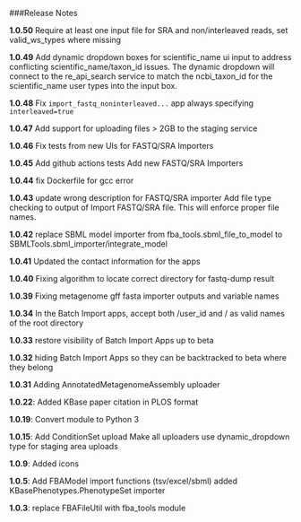 ###Release Notes

**1.0.50**
Require at least one input file for SRA and non/interleaved reads, set valid_ws_types where missing

**1.0.49**
Add dynamic dropdown boxes for scientific_name ui input to address conflicting scientific_name/taxon_id issues. The dynamic dropdown will connect to the re_api_search service to match the ncbi_taxon_id for the scientific_name user types into the input box.

**1.0.48**
Fix `import_fastq_noninterleaved...` app always specifying `interleaved=true`

**1.0.47**
Add support for uploading files > 2GB to the staging service

**1.0.46**
Fix tests from new UIs for FASTQ/SRA Importers 

**1.0.45**
Add github actions tests
Add new FASTQ/SRA Importers

**1.0.44**
fix Dockerfile for gcc error

**1.0.43**
update wrong description for FASTQ/SRA importer
Add file type checking to output of Import FASTQ/SRA file. This will enforce proper file names.

**1.0.42**
replace SBML model importer from fba_tools.sbml_file_to_model to SBMLTools.sbml_importer/integrate_model

**1.0.41**
Updated the contact information for the apps

**1.0.40**
Fixing algorithm to locate correct directory for fastq-dump result

**1.0.39**
Fixing metagenome gff fasta importer outputs and variable names

**1.0.34**
In the Batch Import apps, accept both /user_id and / as valid names of the root directory

**1.0.33**
restore visibility of Batch Import Apps up to beta

**1.0.32**
hiding Batch Import Apps so they can be backtracked to beta where they belong

**1.0.31**
Adding AnnotatedMetagenomeAssembly uploader

**1.0.22**:
Added KBase paper citation in PLOS format

**1.0.19**:
Convert  module to Python 3

**1.0.15**:
Add ConditionSet upload
Make all uploaders use dynamic_dropdown type for staging area uploads

**1.0.9**:
Added icons

**1.0.5**:
Add FBAModel import functions (tsv/excel/sbml)
added KBasePhenotypes.PhenotypeSet importer

**1.0.3**:
replace FBAFileUtil with fba_tools module
